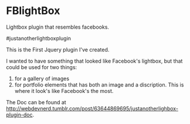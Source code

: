 FBlightBox
==========

Lightbox plugin that resembles facebooks.

#justanotherlightboxplugin

This is the First Jquery plugin I've created. 

I wanted to have something that looked like Facebook's lightbox, but that could be used for two things:
1. for a gallery of images
2. for portfolio elements that has both an image and a discription. This is where it look's like Facebook's the most.

The Doc can be found at http://webdevnerd.tumblr.com/post/63644869695/justanotherlighbox-plugin-doc.


